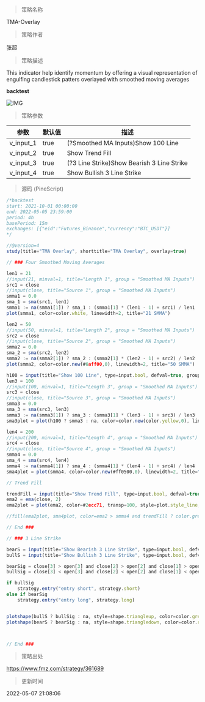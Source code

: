 
> 策略名称

TMA-Overlay

> 策略作者

张超

> 策略描述

This indicator help identify momentum by offering a visual representation of engulfing candlestick patters overlayed with smoothed moving averages

**backtest**

 ![IMG](https://www.fmz.com/upload/asset/9f32a7e78810b1cc45.jpg) 

> 策略参数



|参数|默认值|描述|
|----|----|----|
|v_input_1|true|(?Smoothed MA Inputs)Show 100 Line|
|v_input_2|true|Show Trend Fill|
|v_input_3|true|(?3 Line Strike)Show Bearish 3 Line Strike|
|v_input_4|true|Show Bullish 3 Line Strike|


> 源码 (PineScript)

``` javascript
/*backtest
start: 2021-10-01 00:00:00
end: 2022-05-05 23:59:00
period: 4h
basePeriod: 15m
exchanges: [{"eid":"Futures_Binance","currency":"BTC_USDT"}]
*/

//@version=4
study(title="TMA Overlay", shorttitle="TMA Overlay", overlay=true)

// ### Four Smoothed Moving Averages

len1 = 21
//input(21, minval=1, title="Length 1", group = "Smoothed MA Inputs")
src1 = close
//input(close, title="Source 1", group = "Smoothed MA Inputs")
smma1 = 0.0
sma_1 = sma(src1, len1)
smma1 := na(smma1[1]) ? sma_1 : (smma1[1] * (len1 - 1) + src1) / len1
plot(smma1, color=color.white, linewidth=2, title="21 SMMA")

len2 = 50
//input(50, minval=1, title="Length 2", group = "Smoothed MA Inputs")
src2 = close
//input(close, title="Source 2", group = "Smoothed MA Inputs")
smma2 = 0.0
sma_2 = sma(src2, len2)
smma2 := na(smma2[1]) ? sma_2 : (smma2[1] * (len2 - 1) + src2) / len2
plot(smma2, color=color.new(#6aff00,0), linewidth=2, title="50 SMMA")

h100 = input(title="Show 100 Line", type=input.bool, defval=true, group = "Smoothed MA Inputs")
len3 = 100
//input(100, minval=1, title="Length 3", group = "Smoothed MA Inputs")
src3 = close
//input(close, title="Source 3", group = "Smoothed MA Inputs")
smma3 = 0.0
sma_3 = sma(src3, len3)
smma3 := na(smma3[1]) ? sma_3 : (smma3[1] * (len3 - 1) + src3) / len3
sma3plot = plot(h100 ? smma3 : na, color=color.new(color.yellow,0), linewidth=2, title="100 SMMA")

len4 = 200
//input(200, minval=1, title="Length 4", group = "Smoothed MA Inputs")
src4 = close
//input(close, title="Source 4", group = "Smoothed MA Inputs")
smma4 = 0.0
sma_4 = sma(src4, len4)
smma4 := na(smma4[1]) ? sma_4 : (smma4[1] * (len4 - 1) + src4) / len4
sma4plot = plot(smma4, color=color.new(#ff0500,0), linewidth=2, title="200 SMMA")

// Trend Fill

trendFill = input(title="Show Trend Fill", type=input.bool, defval=true, group = "Smoothed MA Inputs") 
ema2 = ema(close, 2)
ema2plot = plot(ema2, color=#2ecc71, transp=100, style=plot.style_line, linewidth=1, title="EMA(2)", editable = false)

//fill(ema2plot, sma4plot, color=ema2 > smma4 and trendFill ? color.green : ema2 < smma4 and trendFill ? color.red : na, transp=85, title = "Trend Fill")

// End ###

// ### 3 Line Strike

bearS = input(title="Show Bearish 3 Line Strike", type=input.bool, defval=true, group = "3 Line Strike")
bullS = input(title="Show Bullish 3 Line Strike", type=input.bool, defval=true, group = "3 Line Strike")

bearSig = close[3] > open[3] and close[2] > open[2] and close[1] > open[1] and close < open[1]
bullSig = close[3] < open[3] and close[2] < open[2] and close[1] < open[1] and close > open[1]

if bullSig
    strategy.entry("entry short", strategy.short)
else if bearSig
    strategy.entry("entry long", strategy.long)


plotshape(bullS ? bullSig : na, style=shape.triangleup, color=color.green, location=location.belowbar, size = size.small,  text="3s-Bull", title="3 Line Strike Up")
plotshape(bearS ? bearSig : na, style=shape.triangledown, color=color.red, location=location.abovebar, size = size.small,  text="3s-Bear", title="3 Line Strike Down")



// End ###

```

> 策略出处

https://www.fmz.com/strategy/361689

> 更新时间

2022-05-07 21:08:06
